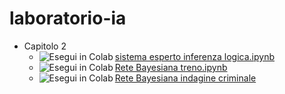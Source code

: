# laboratorio-ia
- Capitolo 2
    - <a href="https://colab.research.google.com/github/capitanio/laboratorio-ia/blob/main/2 sistema esperto inferenza logica.ipynb" target="_blank" rel="noopener noreferrer"><img align="left" src="https://colab.research.google.com/assets/colab-badge.svg" alt="Esegui in Colab" title="Apri e esegui in Google Colaboratory">sistema esperto inferenza logica.ipynb</a>
    - <a href="https://colab.research.google.com/github/capitanio/laboratorio-ia/blob/main/2 Rete Bayesiana treno.ipynb" target="_blank" rel="noopener noreferrer"><img align="left" src="https://colab.research.google.com/assets/colab-badge.svg" alt="Esegui in Colab" title="Apri e esegui in Google Colaboratory">Rete Bayesiana treno.ipynb</a>
    - <a href="https://colab.research.google.com/github/capitanio/laboratorio-ia/blob/main/2 Rete Bayesiana indagine criminale.ipynb" target="_blank" rel="noopener noreferrer"><img align="left" src="https://colab.research.google.com/assets/colab-badge.svg" alt="Esegui in Colab" title="Apri e esegui in Google Colaboratory">Rete Bayesiana indagine criminale</a>

